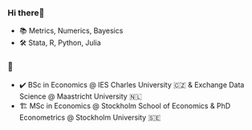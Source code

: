 ### Hi there👋
- 📚 Metrics, Numerics, Bayesics
- 🛠️ Stata, R, Python, Julia
### 🏫
- ✔️ BSc in Economics @ IES Charles University 🇨🇿 & Exchange Data Science @ Maastricht University 🇳🇱
- 🏗️ MSc in Economics @ Stockholm School of Economics & PhD Econometrics @ Stockholm University 🇸🇪


